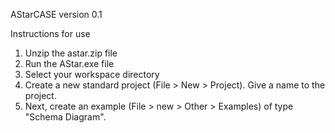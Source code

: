 AStarCASE
version 0.1

Instructions for use

1. Unzip the astar.zip file
2. Run the AStar.exe file
3. Select your workspace directory
4. Create a new standard project (File > New > Project). Give a name to the project.
5. Next, create an example (File > new > Other > Examples) of type "Schema Diagram".


